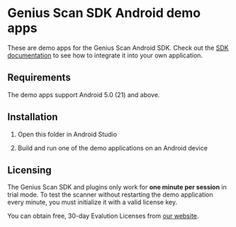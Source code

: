 # Genius Scan SDK Android demo apps

These are demo apps for the Genius Scan Android SDK. Check out the [SDK documentation](https://geniusscansdk.com/docs/android/) to see how to integrate it into your own application.

## Requirements

The demo apps support Android 5.0 (21) and above.

## Installation

1. Open this folder in Android Studio

2. Build and run one of the demo applications on an Android device

## Licensing

The Genius Scan SDK and plugins only work for **one minute per session** in trial mode. To test the scanner without restarting the demo application every minute, you must initialize it with a valid license key.

You can obtain free, 30-day Evalution Licenses from [our website](https://geniusscansdk.com).
